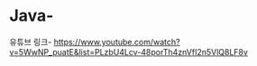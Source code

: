 # Java-


유튜브 링크- https://www.youtube.com/watch?v=5WwNP_puatE&list=PLzbU4Lcv-48porTh4znVfI2n5VlQ8LF8v

